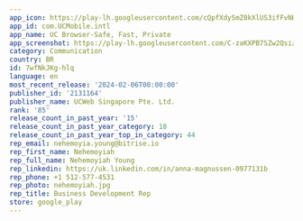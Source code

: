 ```yaml
---
app_icon: https://play-lh.googleusercontent.com/cQpfXdySmZ0kXlUS3ifFvNHwLgeeJi545UudvNiyp5P8oLpI8dS-d3FAu4O4OUDGqQ
app_id: com.UCMobile.intl
app_name: UC Browser-Safe, Fast, Private
app_screenshot: https://play-lh.googleusercontent.com/C-zaKXPB7SZw2QsizJKedgbnQbrYtdGK_6JZ34lrga731PqZU_esjgqIXwtZTm8G8Q
category: Communication
country: BR
id: 7wfNkJKg-hlq
language: en
most_recent_release: '2024-02-06T00:00:00'
publisher_id: '2131164'
publisher_name: UCWeb Singapore Pte. Ltd.
rank: '85'
release_count_in_past_year: '15'
release_count_in_past_year_category: 18
release_count_in_past_year_top_in_category: 44
rep_email: nehemoyia.young@bitrise.io
rep_first_name: Nehemoyiah
rep_full_name: Nehemoyiah Young
rep_linkedin: https://uk.linkedin.com/in/anna-magnussen-0977131b
rep_phone: +1 512-577-4531
rep_photo: nehemoyiah.jpg
rep_title: Business Development Rep
store: google_play
---
```

